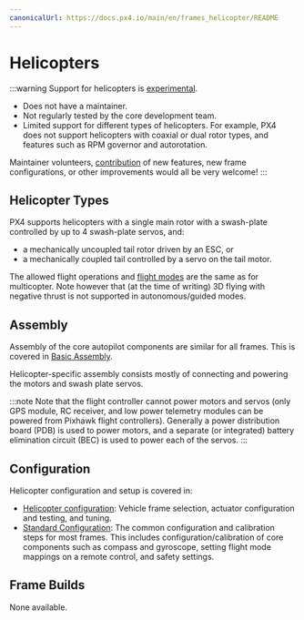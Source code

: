 ```yaml
---
canonicalUrl: https://docs.px4.io/main/en/frames_helicopter/README
---
```


# Helicopters

:::warning
Support for helicopters is [experimental](../airframes/README.md#experimental-vehicles).

- Does not have a maintainer.
- Not regularly tested by the core development team.
- Limited support for different types of helicopters.
  For example, PX4 does not support helicopters with coaxial or dual rotor types, and features such as RPM governor and autorotation.

Maintainer volunteers, [contribution](../contribute/README.md) of new features, new frame configurations, or other improvements would all be very welcome!
:::

<!-- image here please of PX4 helicopter -->

## Helicopter Types

PX4 supports helicopters with a single main rotor with a swash-plate controlled by up to 4 swash-plate servos, and:

- a mechanically uncoupled tail rotor driven by an ESC, or
- a mechanically coupled tail controlled by a servo on the tail motor.

The allowed flight operations and [flight modes](../getting_started/flight_modes.md#multicopter-helicopter) are the same as for multicopter.
Note however that (at the time of writing) 3D flying with negative thrust is not supported in autonomous/guided modes.

## Assembly

Assembly of the core autopilot components are similar for all frames.
This is covered in [Basic Assembly](../assembly/README.md).

Helicopter-specific assembly consists mostly of connecting and powering the motors and swash plate servos.

:::note
Note that the flight controller cannot power motors and servos (only GPS module, RC receiver, and low power telemetry modules can be powered from Pixhawk flight controllers).
Generally a power distribution board (PDB) is used to power motors, and a separate (or integrated) battery elimination circuit (BEC) is used to power each of the servos.
:::

## Configuration

Helicopter configuration and setup is covered in:

- [Helicopter configuration](../config_heli/README.md): Vehicle frame selection, actuator configuration and testing, and tuning.
- [Standard Configuration](../config/README.md): The common configuration and calibration steps for most frames.
  This includes configuration/calibration of core components such as compass and gyroscope, setting flight mode mappings on a remote control, and safety settings.

## Frame Builds

None available.
